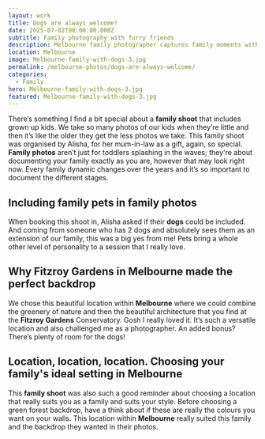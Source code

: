 ```yaml
---
layout: work
title: Dogs are always welcome!
date: 2025-07-02T00:00:00.000Z
subtitle: Family photography with furry friends
description: Melbourne family photographer captures family moments with beloved dogs. Natural family photography session where pets are always welcome and included in the fun.
location: Melbourne
image: Melbourne-family-with-dogs-3.jpg
permalink: /melbourne-photos/dogs-are-always-welcome/
categories:
  - Family
hero: Melbourne-family-with-dogs-3.jpg
featured: Melbourne-family-with-dogs-3.jpg
---
```


There’s something I find a bit special about a **family shoot** that includes grown up kids. We take so many photos of our kids when they’re little and then it’s like the older they get the less photos we take. This family shoot was organised by Alisha, for her mum-in-law as a gift, again, so special. **Family photos** aren’t just for toddlers splashing in the waves; they're about documenting your family exactly as you are, however that may look right now. Every family dynamic changes over the years and it’s so important to document the different stages.

## Including family pets in family photos

When booking this shoot in, Alisha asked if their **dogs** could be included. And coming from someone who has 2 dogs and absolutely sees them as an extension of our family, this was a big yes from me! Pets bring a whole other level of personality to a session that I really love.

## Why Fitzroy Gardens in Melbourne made the perfect backdrop

We chose this beautiful location within **Melbourne** where we could combine the greenery of nature and then the beautiful architecture that you find at the **Fitzroy Gardens** Conservatory. Gosh I really loved it. It’s such a versatile location and also challenged me as a photographer. An added bonus? There’s plenty of room for the dogs!

## Location, location, location. Choosing your family's ideal setting in Melbourne

This **family shoot** was also such a good reminder about choosing a location that really suits you as a family and suits your style. Before choosing a green forest backdrop, have a think about if these are really the colours you want on your walls. This location within **Melbourne** really suited this family and the backdrop they wanted in their photos.
